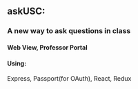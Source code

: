 ## askUSC:
### A new way to ask questions in class
#### Web View, Professor Portal
#### Using:
Express, Passport(for OAuth), React, Redux 

